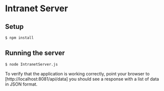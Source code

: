 Intranet Server
=====================

Setup
-----
```bash
$ npm install

```

Running the server
------------------
```bash
$ node IntranetServer.js
```

To verify that the application is working correctly, point your browser to [http://localhost:8081/api/data] you should see a response with a list of data in JSON format. 